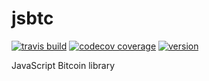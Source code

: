 # jsbtc

[![travis build](https://img.shields.io/travis/bitaps-com/jsbtc?style=plastic)](https://github.com/bitaps-com/jsbtc)
[![codecov coverage](https://img.shields.io/codecov/c/github/bitaps-com/jsbtc/beta?style=plastic)](https://github.com/bitaps-com/jsbtc)
[![version](https://img.shields.io/npm/v/jsbitcoin/beta?style=plastic)](https://www.npmjs.com/package/jsbitcoin/v/1.0.0-beta.1)


JavaScript Bitcoin library
